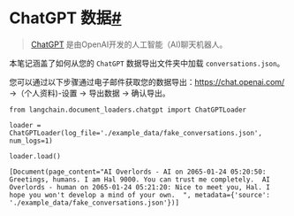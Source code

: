 

ChatGPT 数据[#](#chatgpt-data "到这个标题的永久链接")
=========================================

> 
> [ChatGPT](https://chat.openai.com) 是由OpenAI开发的人工智能（AI)聊天机器人。
> 
> 
> 

本笔记涵盖了如何从您的 `ChatGPT` 数据导出文件夹中加载 `conversations.json`。

您可以通过以下步骤通过电子邮件获取您的数据导出：https://chat.openai.com/ ->（个人资料)-设置 -> 导出数据 -> 确认导出。

```
from langchain.document_loaders.chatgpt import ChatGPTLoader

```

```
loader = ChatGPTLoader(log_file='./example_data/fake_conversations.json', num_logs=1)

```

```
loader.load()

```

```
[Document(page_content="AI Overlords - AI on 2065-01-24 05:20:50: Greetings, humans. I am Hal 9000. You can trust me completely.  AI Overlords - human on 2065-01-24 05:21:20: Nice to meet you, Hal. I hope you won't develop a mind of your own.  ", metadata={'source': './example_data/fake_conversations.json'})]

```

